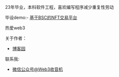 23年毕业，本科软件工程，喜欢编写程序减少重复性劳动

毕设demo:- [基于BSC的NFT交易平台](https://www.yanaemonsnft.xyz/)

热爱web3

关于作者：

- [博客园](https://www.cnblogs.com/YanAemons/)



联系我:

- [微信公众号@Web3收音机](https://mp.weixin.qq.com/s/uxfv7ZqGMRwUV39qZDOrfw)
